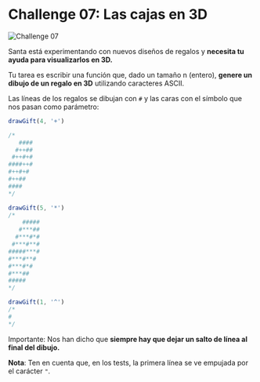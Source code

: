 # Challenge 07: Las cajas en 3D

![Challenge 07](https://adventjs.dev/challenges-2023/7.png)

Santa está experimentando con nuevos diseños de regalos y **necesita tu ayuda para visualizarlos en 3D.**

Tu tarea es escribir una función que, dado un tamaño n (entero), **genere un dibujo de un regalo en 3D** utilizando caracteres ASCII.

Las líneas de los regalos se dibujan con `#` y las caras con el símbolo que nos pasan como parámetro:

```js
drawGift(4, '+')

/*
   ####
  #++##
 #++#+#
####++#
#++#+#
#++##
####
*/

drawGift(5, '*')
/*
    #####
   #***##
  #***#*#
 #***#**#
#####***#
#***#**#
#***#*#
#***##
#####
*/

drawGift(1, '^')
/*
#
*/
```

Importante: Nos han dicho que **siempre hay que dejar un salto de línea al final del dibujo.**

**Nota**: Ten en cuenta que, en los tests, la primera línea se ve empujada por el carácter `"`.
